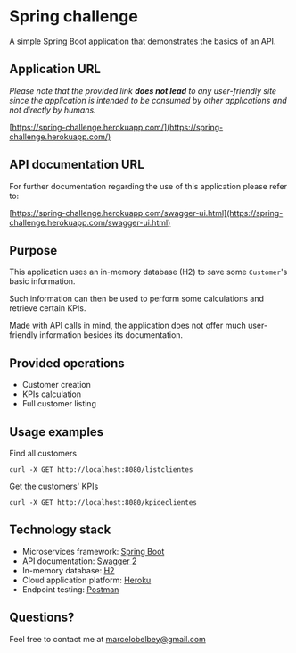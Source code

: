 # Spring challenge

A simple Spring Boot application that demonstrates the basics of an API.

## Application URL
*Please note that the provided link **does not lead** to any user-friendly site since the application is intended to be consumed by other applications and not directly by humans.*

[https://spring-challenge.herokuapp.com/](https://spring-challenge.herokuapp.com/)

## API documentation URL

For further documentation regarding the use of this application please refer to: 

[https://spring-challenge.herokuapp.com/swagger-ui.html](https://spring-challenge.herokuapp.com/swagger-ui.html)

## Purpose
This application uses an in-memory database (H2) to save some `Customer`'s basic information. 

Such information can then be used to perform some calculations and retrieve certain KPIs.

Made with API calls in mind, the application does not offer much user-friendly information besides its documentation.

## Provided operations
- Customer creation
- KPIs calculation
- Full customer listing

## Usage examples

Find all customers

`curl -X GET http://localhost:8080/listclientes`

Get the customers' KPIs

`curl -X GET http://localhost:8080/kpideclientes`

## Technology stack
- Microservices framework: [Spring Boot](https://spring.io/projects/spring-boot)
- API documentation: [Swagger 2](https://swagger.io/)
- In-memory database: [H2](https://www.h2database.com/html/main.html)
- Cloud application platform: [Heroku](https://dashboard.heroku.com)
- Endpoint testing: [Postman](https://www.getpostman.com)

## Questions?
Feel free to contact me at <marcelobelbey@gmail.com>

